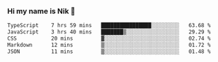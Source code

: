 ### Hi my name is Nik 👋

<!--
**NikDoe/NikDoe** is a ✨ _special_ ✨ repository because its `README.md` (this file) appears on your GitHub profile.

Here are some ideas to get you started:

- 🔭 I’m currently working on ...
- 🌱 I’m currently learning ...
- 👯 I’m looking to collaborate on ...
- 🤔 I’m looking for help with ...
- 💬 Ask me about ...
- 📫 How to reach me: ...
- 😄 Pronouns: ...
- ⚡ Fun fact: ...
-->

<!--START_SECTION:waka-->

```txt
TypeScript    7 hrs 59 mins   ████████████████░░░░░░░░░   63.68 %
JavaScript    3 hrs 40 mins   ███████▒░░░░░░░░░░░░░░░░░   29.29 %
CSS           20 mins         ▓░░░░░░░░░░░░░░░░░░░░░░░░   02.74 %
Markdown      12 mins         ▒░░░░░░░░░░░░░░░░░░░░░░░░   01.72 %
JSON          11 mins         ▒░░░░░░░░░░░░░░░░░░░░░░░░   01.48 %
```

<!--END_SECTION:waka-->
